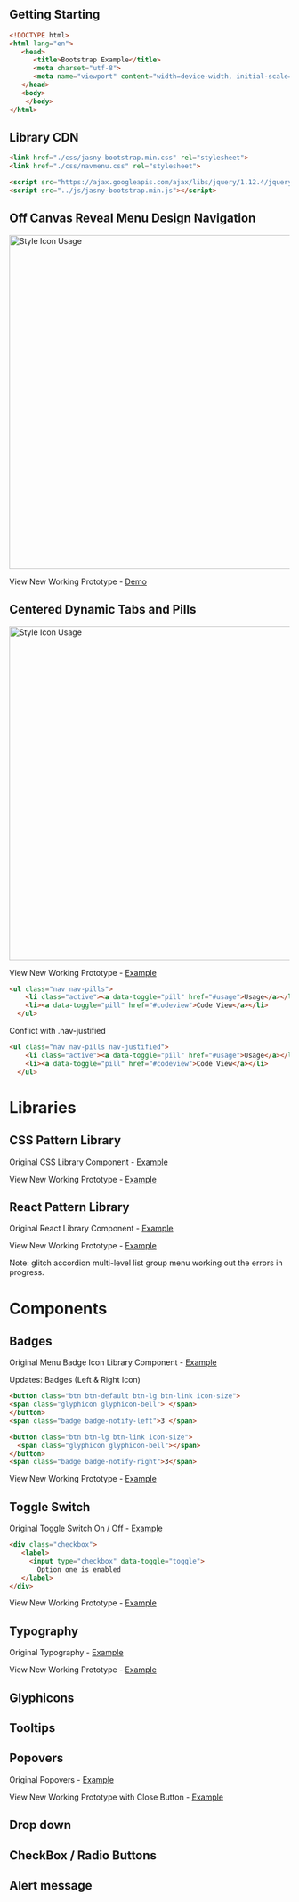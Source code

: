 ## Getting Starting

```html
<!DOCTYPE html>
<html lang="en">
   <head>
      <title>Bootstrap Example</title>
      <meta charset="utf-8">
      <meta name="viewport" content="width=device-width, initial-scale=1">
   </head>
   <body>
    </body>
</html>

```

## Library CDN

```html
<link href="./css/jasny-bootstrap.min.css" rel="stylesheet">
<link href="./css/navmenu.css" rel="stylesheet">

<script src="https://ajax.googleapis.com/ajax/libs/jquery/1.12.4/jquery.min.js"></script>
<script src="../js/jasny-bootstrap.min.js"></script>

```

## Off Canvas Reveal Menu Design Navigation

<img width="600" src="https://github.com/didesigngroup/leapfrog-offcanvas/blob/master/designs/pattern-empty-state.png" alt="Style Icon Usage">

View New Working Prototype - <a target="_blank" href="http://leapfrog-offcanvas.netlify.com/upgrade/sidebara">Demo</a>


## Centered Dynamic Tabs and Pills

<img width="600" src="https://github.com/didesigngroup/leapfrog-offcanvas/blob/master/designs/screen-shot-2016-10-0516.59.57.png" alt="Style Icon Usage">

View New Working Prototype - <a target="_blank" href="http://leapfrog-offcanvas.netlify.com/upgrade/components/dynamic-pills-tabs.html">Example</a>


```html
<ul class="nav nav-pills">
    <li class="active"><a data-toggle="pill" href="#usage">Usage</a></li>
    <li><a data-toggle="pill" href="#codeview">Code View</a></li>
  </ul>

```

Conflict with .nav-justified

```html
<ul class="nav nav-pills nav-justified">
    <li class="active"><a data-toggle="pill" href="#usage">Usage</a></li>
    <li><a data-toggle="pill" href="#codeview">Code View</a></li>
  </ul>

```

# Libraries

## CSS Pattern Library

Original CSS Library Component - <a href="https://resource.digitalinsight.com/leapfrog/latest/doc/components-css.html">Example</a>

View New Working Prototype - <a href="http://leapfrog-offcanvas.netlify.com/upgrade/default.html">Example</a>


## React Pattern Library

Original React Library Component - <a href="https://resource.digitalinsight.com/leapfrog/latest/doc/components-react.html">Example</a>

View New Working Prototype - <a href="http://leapfrog-offcanvas.netlify.com/upgrade/react.html">Example</a>

Note: glitch accordion multi-level list group menu working out the errors in progress.

# Components

## Badges

Original Menu Badge Icon Library Component - <a href="https://resource.digitalinsight.com/leapfrog/latest/doc/components-css.html#badgeIcon">Example</a>

Updates: Badges (Left & Right Icon)

```html
<button class="btn btn-default btn-lg btn-link icon-size">
<span class="glyphicon glyphicon-bell"> </span>
</button>
<span class="badge badge-notify-left">3 </span>
```

```html
<button class="btn btn-lg btn-link icon-size">
  <span class="glyphicon glyphicon-bell"></span>
</button>
<span class="badge badge-notify-right">3</span>

```

View New Working Prototype - <a target="_blank" href="http://leapfrog-offcanvas.netlify.com/upgrade/components/menu-badge-icon.html">Example</a>


## Toggle Switch


Original Toggle Switch On / Off - <a target="_blank" href="https://resource.digitalinsight.com/leapfrog/latest/doc/components-css.html#toggleSwitch">Example</a>

```html
<div class="checkbox">
   <label>
     <input type="checkbox" data-toggle="toggle">
       Option one is enabled
   </label>
</div>

```

View New Working Prototype - <a target="_blank" href="http://leapfrog-offcanvas.netlify.com/upgrade/components/toggle-swtich.html">Example</a>


## Typography

Original Typography - <a target="_blank" href="https://resource.digitalinsight.com/leapfrog/latest/doc/components-css.html#customTypography">Example</a>


View New Working Prototype - <a target="_blank" href="http://leapfrog-offcanvas.netlify.com/upgrade/components/typography.html">Example</a>
      
## Glyphicons

## Tooltips

## Popovers

Original Popovers - <a target="_blank" href="https://resource.digitalinsight.com/leapfrog/latest/doc/components-css.html#popover">Example</a>


View New Working Prototype with Close Button - <a target="_blank" href="http://leapfrog-offcanvas.netlify.com/upgrade/components/popover.html">Example</a>

## Drop down

## CheckBox / Radio Buttons

## Alert message
